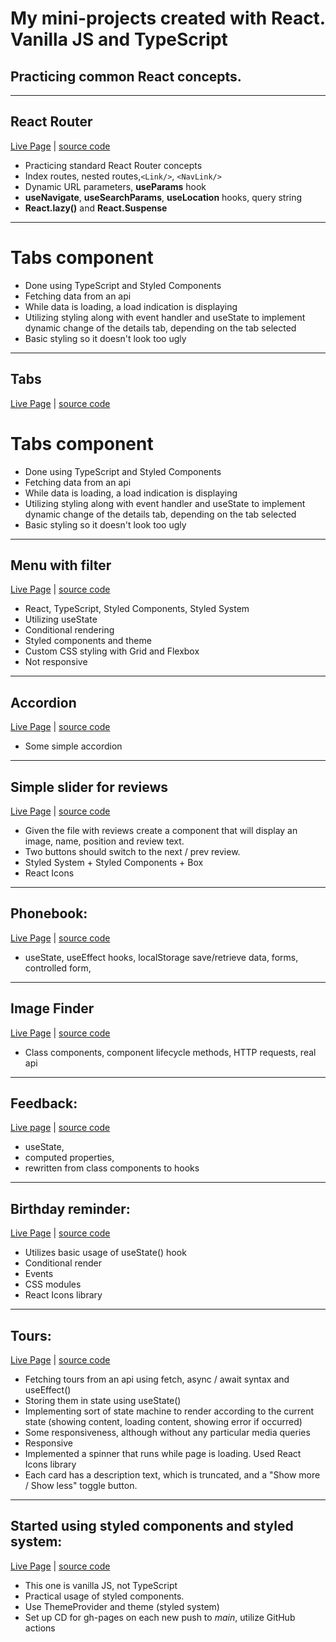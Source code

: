 # My mini-projects created with React. Vanilla JS and TypeScript
## Practicing common React concepts.



---
##  **React Router**
[Live Page](https://skochdev.github.io/05-01-react-router-navigation-location-query/) | [source code](https://github.com/skochdev/05-01-react-router-navigation-location-query)

- Practicing standard React Router concepts
- Index routes, nested routes,`<Link/>`, `<NavLink/>`
- Dynamic URL parameters, **useParams** hook
- **useNavigate**, **useSearchParams**, **useLocation** hooks, query string
- **React.lazy()** and **React.Suspense**

---
# Tabs component

- Done using TypeScript and Styled Components
- Fetching data from an api
- While data is loading, a load indication is displaying
- Utilizing styling along with event handler and useState to implement dynamic
  change of the details tab, depending on the tab selected
- Basic styling so it doesn't look too ugly

---

##  **Tabs**
[Live Page](https://skochdev.github.io/06-Tabs/) | [source code](https://github.com/skochdev/06-Tabs)

# Tabs component

- Done using TypeScript and Styled Components
- Fetching data from an api
- While data is loading, a load indication is displaying
- Utilizing styling along with event handler and useState to implement dynamic
  change of the details tab, depending on the tab selected
- Basic styling so it doesn't look too ugly

---

##  **Menu with filter**
[Live Page](https://skochdev.github.io/05-menu/) | [source code](https://github.com/skochdev/05-menu)

- React, TypeScript, Styled Components, Styled System
- Utilizing useState
- Conditional rendering
- Styled components and theme
- Custom CSS styling with Grid and Flexbox
- Not responsive

---

##  **Accordion**
[Live Page](https://skochdev.github.io/04-accordion/) | [source code](https://github.com/skochdev/04-accordion)
* Some simple accordion

---

##  **Simple slider for reviews**
[Live Page](https://skochdev.github.io/03-reviews/) | [source code](https://github.com/skochdev/03-reviews)
* Given the file with reviews create a component that will
display an image, name, position and review text.
* Two buttons should switch to the next / prev review.
* Styled System + Styled Components + Box
* React Icons

---

## **Phonebook**: 
[Live Page](https://skochdev.github.io/new-goit-react-hw-04-phonebook/) | [source code](https://github.com/skochdev/new-goit-react-hw-04-phonebook)
* useState, useEffect hooks, localStorage save/retrieve data, forms, controlled form,

---

##  **Image Finder** 
[Live Page](https://skochdev.github.io/goit-react-hw-03-image-finder/) | [source code](https://github.com/skochdev/goit-react-hw-03-image-finder)
* Class components, component lifecycle methods, HTTP requests, real api

---

## **Feedback**: 
[Live page](https://skochdev.github.io/goit-react-hw-04-feedback-ts/) | [source code](https://github.com/skochdev/goit-react-hw-04-feedback-ts)
* useState, 
* computed properties, 
* rewritten from class components to hooks


---

## **Birthday reminder**: 
[Live Page](https://skochdev.github.io/01-birthday-reminder/) | [source code](https://github.com/skochdev/01-birthday-reminder)
* Utilizes basic usage of useState() hook
*  Conditional render
*  Events
* CSS modules
* React Icons library

---

## **Tours**: 
[Live Page](https://skochdev.github.io/02-tours/) | [source code](https://github.com/skochdev/02-tours)
* Fetching tours from an api using fetch, async / await syntax and useEffect()
* Storing them in state using useState()
* Implementing sort of state machine to render according to the current state (showing content, loading content, showing error if occurred)
* Some responsiveness, although without any particular media queries
* Responsive
* Implemented a spinner that runs while page is loading. Used React Icons library
* Each card has a description text, which is truncated, and a "Show more / Show less" toggle button.

---

## **Started using styled components and styled system**:
[Live Page](https://skochdev.github.io/new-goit-react-hw-01-components/) | [source code](https://github.com/skochdev/new-goit-react-hw-01-components)
- This one is vanilla JS, not TypeScript
- Practical usage of styled components.
- Use ThemeProvider and theme (styled system)
- Set up CD for gh-pages on each new push to _main_, utilize GitHub actions
